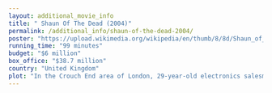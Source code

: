 ```yaml
---
layout: additional_movie_info
title: " Shaun Of The Dead (2004)"
permalink: /additional_info/shaun-of-the-dead-2004/
poster: "https://upload.wikimedia.org/wikipedia/en/thumb/8/8d/Shaun_of_the_Dead_film_poster.jpg/220px-Shaun_of_the_Dead_film_poster.jpg"
running_time: "99 minutes"
budget: "$6 million"
box_office: "$38.7 million"
country: "United Kingdom"
plot: "In the Crouch End area of London, 29-year-old electronics salesman Shaun is disrespected by his colleagues, does not get along with his stepfather Philip, and is dumped by his girlfriend Liz after he promises to improve himself but is unsuccessful in making decent plans for an anniversary date. At his favourite pub, the Winchester, a heartbroken Shaun gets drunk with his slacker best friend Ed. At home, Shaun and Ed's roommate Pete complains of a bite wound from a mugger and berates Shaun, telling him to stop leaning on Ed and get his life together.\n\nThe following day, a zombie apocalypse has overwhelmed London. Shaun and Ed do not notice until they encounter two zombies in their garden, whom they beat to death after throwing household implements and Shaun's record collection at them. They devise a plan to rescue Shaun's mother, Barbara, and Liz, and then wait out the crisis at the Winchester. They escape from a now-zombified Pete by stealing his car. They pick up Philip, who has been bitten, and Barbara. Ed deliberately crashes Pete's car so he can drive Philip's Jaguar Series 3. They fetch Liz and her flatmates David and Dianne. Philip reconciles with Shaun before becoming a zombie.\n\nForced to abandon the car and their weapons, they sneak through the neighbourhood and briefly encounter a group led by Shaun's friend Yvonne, with each group member resembling a doppelgänger of the other group's members. Shaun defends Barbara from a zombie and impales it with a swingball pole. After imitating zombies to bypass a horde and reach the Winchester, Shaun and Ed argue when Ed answers his mobile phone, attracting the zombies' attention. David panics and breaks a window of the Winchester, forcing Shaun to lure the horde away using himself as bait before returning.\n\nAs the group takes refuge inside the Winchester, Shaun discovers that the zombies followed him, and Ed inadvertently attracts them by playing on the pub's slot machine. While fighting the pub's zombified owner, Shaun discovers that the Winchester rifle above the bar is functional, which he had previously debated with Ed. Barbara reveals she was bitten and dies after giving Liz and Shaun's relationship her approval. David attempts to shoot Barbara, but Shaun stops him, accusing David of hating him and being in love with Liz. David denies this, but Dianne admits she knows it is true. Barbara becomes a zombie, forcing a distraught Shaun to shoot her, and further fighting with David ensues.\n\nThe zombies break through a window of the pub and pull David out, devouring him alive. In a foolish and senseless attempt to save the doomed David, Dianne opens the doors to the pub and rushes into the horde of zombies using David's severed leg as a weapon. With the doors now open, zombies pour into the bar. The zombified Pete reappears in the horde and is shot by Shaun after biting Ed. Shaun, Liz, and Ed take cover behind the bar; Shaun sets the bar on fire with alcohol to serve as a barrier. The three take refuge in the cellar, where they realise they only have two bullets left. Shaun and Liz contemplate suicide while Ed volunteers to sacrifice himself. Upon discovering a small lift for kegs that opens onto the street, Shaun and Liz exit the pub while Ed buys them time by staying behind with the rifle. Yvonne arrives with the British Army, who gun down the zombies before taking Shaun and Liz to safety.\n\nSix months later, civilisation has returned to normal but with the added bonus that the surviving zombies are now used for free labour and entertainment. Liz has moved in with Shaun, who keeps the now-zombified Ed chained up in his garden shed, revealing that Ed is still at least somewhat sentient; the two play video games together in the shed."
---
```

